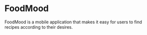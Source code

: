 # FoodMood
FoodMood is a mobile application that makes it easy for users to find recipes according to their desires. 
